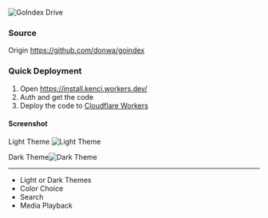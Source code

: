 
![GoIndex Drive](/go-drive-logo.png)

### Source
Origin https://github.com/donwa/goindex

### Quick Deployment
1. Open https://install.kenci.workers.dev/
2. Auth and get the code
3. Deploy the code to [Cloudflare Workers](https://www.cloudflare.com/)

#### Screenshot
Light Theme
![Light Theme](/screenshot/material-light.png)

Dark Theme![Dark Theme](/screenshot/material-dark.png)

---
- Light or Dark Themes
- Color Choice
- Search
- Media Playback

